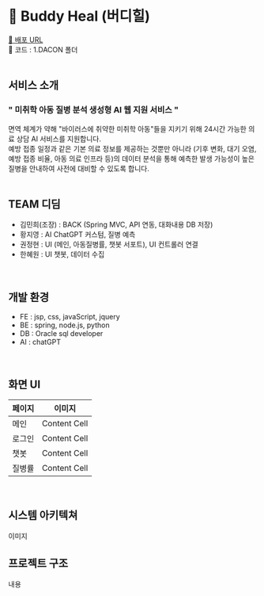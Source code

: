 # 💊 Buddy Heal (버디힐)

[🔗 배포 URL](링크)<br>
📁 코드 : 1.DACON 폴더
<br><br>

## 서비스 소개
### " 미취학 아동 질병 분석 생성형 AI 웹 지원 서비스 "
면역 체계가 약해 "바이러스에 취약한 미취학 아동"들을 지키기 위해 24시간 가능한 의료 상담 AI 서비스를 지원합니다.<br>
예방 접종 일정과 같은 기본 의료 정보를 제공하는 것뿐만 아니라 (기후 변화, 대기 오염, 예방 접종 비율, 아동 의료 인프라 등)의 데이터 분석을 통해 예측한 발생 가능성이 높은 질병을 안내하여 사전에 대비할 수 있도록 합니다.
<br><br>

## TEAM 디딤
- 김민희(조장) : BACK (Spring MVC, API 연동, 대화내용 DB 저장)<br>
- 황지영 : AI ChatGPT 커스텀, 질병 예측<br>
- 권정현 : UI (메인, 아동질병률, 챗봇 서포트), UI 컨트롤러 연결<br>
- 한혜원 : UI 챗봇, 데이터 수집
<br>

## 개발 환경
- FE : jsp, css, javaScript, jquery
- BE : spring, node.js, python
- DB : Oracle sql developer
- AI : chatGPT
<br>

## 화면 UI
| 페이지  | 이미지 |
| ------------- | ------------- |
| 메인  | Content Cell  |
| 로그인  | Content Cell  |
| 챗봇  | Content Cell  |
| 질병률  | Content Cell  |
<br>

## 시스템 아키텍쳐
이미지
<br>

## 프로젝트 구조
내용
<br><br>
